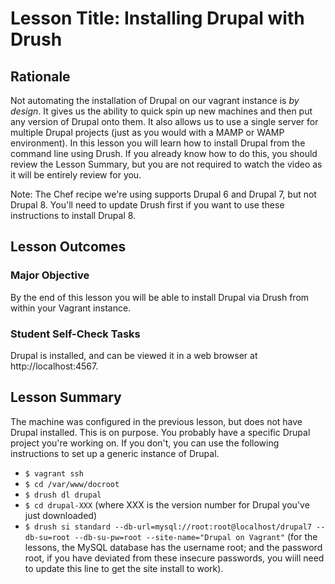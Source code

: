 # Lesson Title: Installing Drupal with Drush 

## Rationale

Not automating the installation of Drupal on our vagrant instance is *by design*. It gives us the ability to quick spin up new machines and then put any version of Drupal onto them. It also allows us to use a single server for multiple Drupal projects (just as you would with a MAMP or WAMP environment). In this lesson you will learn how to install Drupal from the command line using Drush. If you already know how to do this, you should review the Lesson Summary, but you are not required to watch the video as it will be entirely review for you.

Note: The Chef recipe we're using supports Drupal 6 and Drupal 7, but not Drupal 8. You'll need to update Drush first if you want to use these instructions to install Drupal 8.

## Lesson Outcomes

### Major Objective

By the end of this lesson you will be able to install Drupal via Drush from within your Vagrant instance.

### Student Self-Check Tasks

Drupal is installed, and can be viewed it in a web browser at http://localhost:4567.

## Lesson Summary

The machine was configured in the previous lesson, but does not have Drupal installed. This is on purpose. You probably have a specific Drupal project you're working on. If you don't, you can use the following instructions to set up a generic instance of Drupal.

   - `$ vagrant ssh`
   - `$ cd /var/www/docroot`
   - `$ drush dl drupal`
   - `$ cd drupal-XXX` (where XXX is the version number for Drupal you've just downloaded)
   - `$ drush si standard --db-url=mysql://root:root@localhost/drupal7 --db-su=root --db-su-pw=root --site-name="Drupal on Vagrant"` (for the lessons, the MySQL database has
     the username root; and the password root, if you have deviated from these insecure passwords, you wiill need to update this line to get the site install to work).
